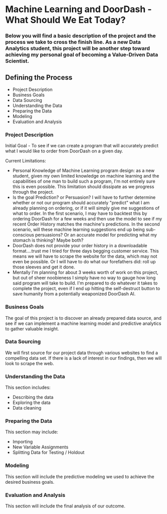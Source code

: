 # Machine Learning and DoorDash - What Should We Eat Today?

### Below you will find a basic description of the project and the process we take to cross the finish line. As a new Data Analytics student, this project will be another step toward achieving my personal goal of becoming a Value-Driven Data Scientist.

## Defining the Process

* Project Description
* Business Goals
* Data Sourcing
* Understanding the Data
* Preparing the Data
* Modeling
* Evaluation and Analysis

### Project Description

Initial Goal - To see if we can create a program that will accurately predict what I would like to order from DoorDash on a given day.

Current Limitations:
- Personal Knowledge of Machine Learning program design: as a new student, given my own limited knowledge on machine learning and the capabilities of one man to build such a program, I'm not entirely sure this is even possible. This limitation should dissipate as we progress through the project.
- Is the goal Prediction? or Persuasion? I will have to further determine whether or not our program should accurately "predict" what I am already planning on ordering, or if it will simply give me suggestions of what to order. In the first scenario, I may have to backtest this by ordering DoorDash for a few weeks and then use the model to see if my recent Order History matches the machine's predictions. In the second scenario, will these machine learning suggestions end up being sub-conscious persuasions? Or an accurate model for predicting what my stomach is thinking? Maybe both?
- DoorDash does not provide your order history in a downloadable format....trust me I tried for three days begging customer service. This means we will have to scrape the website for the data, which may not even be possible. Or I will have to do what our forefathers did: roll up those sleeves and get it done.
- Mentally I'm planning for about 3 weeks worth of work on this project, but out of sheer noobieness I simply have no way to gauge how long said program will take to build. I'm prepared to do whatever it takes to complete the project, even if I end up hitting the self-destruct button to save humanity from a potentially weaponized DoorDash AI.


### Business Goals

The goal of this project is to discover an already prepared data source, and see if we can implement a machine learning model and predictive analytics to gather valuable insight.


### Data Sourcing

We will first source for our project data through various websites to find a compelling data set. If there is a lack of interest in our findings, then we will look to scrape the web.


### Understanding the Data

This section includes:
* Describing the data
* Exploring the data
* Data cleaning


### Preparing the Data

This section may include:
* Importing 
* New Variable Assignments
* Splitting Data for Testing / Holdout


### Modeling 

This section will include the predictive modeling we used to achieve the desired business goals.


### Evaluation and Analysis

This section will include the final analysis of our outcome.